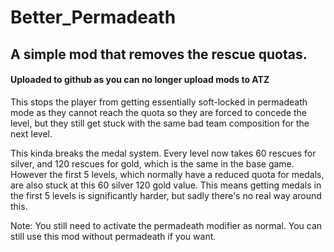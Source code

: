 # Better_Permadeath
## A simple mod that removes the rescue quotas. 
#### Uploaded to github as you can no longer upload mods to ATZ

This stops the player from getting essentially soft-locked in permadeath mode as they cannot reach the quota so they are forced to concede the level, but they still get stuck with the same bad team composition for the next level.

This kinda breaks the medal system. Every level now takes 60 rescues for silver, and 120 rescues for gold, which is the same in the base game. However the first 5 levels, which normally have a reduced quota for medals, are also stuck at this 60 silver 120 gold value. This means getting medals in the first 5 levels is significantly harder, but sadly there's no real way around this.

Note: You still need to activate the permadeath modifier as normal. You can still use this mod without permadeath if you want.

